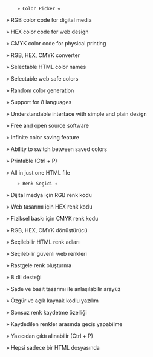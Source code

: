 
        » Color Picker «
» RGB color code for digital media

» HEX color code for web design

» CMYK color code for physical printing

» RGB, HEX, CMYK converter

» Selectable HTML color names

» Selectable web safe colors

» Random color generation

» Support for 8 languages

» Understandable interface with simple and plain design

» Free and open source software

» Infinite color saving feature

» Ability to switch between saved colors

» Printable (Ctrl + P)

» All in just one HTML file

        » Renk Seçici «
» Dijital medya için RGB renk kodu

» Web tasarımı için HEX renk kodu

» Fiziksel baskı için CMYK renk kodu

» RGB, HEX, CMYK dönüştürücü

» Seçilebilir HTML renk adları

» Seçilebilir güvenli web renkleri

» Rastgele renk oluşturma

» 8 dil desteği

» Sade ve basit tasarımı ile anlaşılabilir arayüz

» Özgür ve açık kaynak kodlu yazılım

» Sonsuz renk kaydetme özelliği

» Kaydedilen renkler arasında geçiş yapabilme

» Yazıcıdan çıktı alınabilir (Ctrl + P)

» Hepsi sadece bir HTML dosyasında
